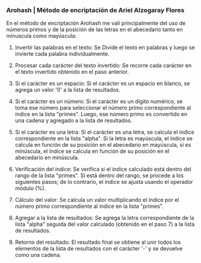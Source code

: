 ### Arohash | Método de encriptación de Ariel Alzogaray Flores

En el método de encriptación Arohash me valí principalmente del uso de números primos y de la posición de las letras en el abecedario tanto en mínuscula como mayúscula:

1. Invertir las palabras en el texto:
Se Divide el texto en palabras y luego se invierte cada palabra individualmente.

2. Procesar cada carácter del texto invertido:
Se recorre cada carácter en el texto invertido obtenido en el paso anterior.

3. Si el carácter es un espacio:
Si el carácter es un espacio en blanco, se agrega un valor '0' a la lista de resultados.

4. Si el carácter es un número:
Si el carácter es un dígito numérico, se toma ese número para seleccionar el número primo correspondiente al índice en la lista "primes". Luego, ese número primo es convertido en una cadena y agregado a la lista de resultados.

5. Si el carácter es una letra:
Si el carácter es una letra, se calcula el índice correspondiente en la lista "alpha". Si la letra es mayúscula, el índice se calcula en función de su posición en el abecedario en mayúscula, si es minúscula, el índice se calcula en función de su posición en el abecedario en minúscula.

6. Verificación del índice:
Se verifica si el índice calculado está dentro del rango de la lista "primes". Si está dentro del rango, se procede a los siguientes pasos; de lo contrario, el índice se ajusta usando el operador módulo (%).

7. Cálculo del valor:
Se calcula un valor multiplicando el índice por el número primo correspondiente al índice en la lista "primes".

8. Agregar a la lista de resultados:
Se agrega la letra correspondiente de la lista "alpha" seguida del valor calculado (obtenido en el paso 7) a la lista de resultados.

9. Retorno del resultado:
El resultado final se obtiene al unir todos los elementos de la lista de resultados con el carácter '-' y se devuelve como una cadena.